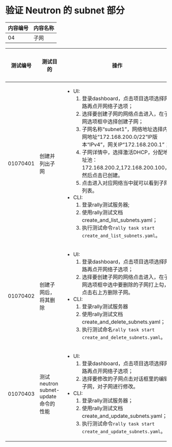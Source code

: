 # 验证 Neutron 的 subnet 部分

|内容编号|内容名称|
|--------|--------|
|04|子网|


|测试编号|测试目的|操作|预期结果|实际结果|备注|Rally/Tempest/None|
|--------|--------|----|--------|--------|----|------------------|
|01070401|创建并列出子网|<ul><li>UI:<ol><li>登录dashboard，点击项目选项选择网路再点开网络子选项；</li><li>选择要创建子网的网络点击进入，在子网选项框中选择创建子网；</li><li>子网名称“subnet1”，网络地址选择内网地址“172.168.200.0/22”IP版本“IPv4”，网关IP“172.168.200.1”；</li><li>子网详情中，选择激活DHCP，分配地址池：172.168.200.2,172.168.200.100，然后点击已创建。</li><li>点击进入对应网络当中就可以看到子网列表。</li></ol></li><li>CLI:<ol><li>登录rally测试服务器;</li><li>使用rally测试文档create_and_list_subnets.yaml；</li><li>执行测试命令```rally task start create_and_list_subnets.yaml```。</li></ol></li></ul>|<ul><li>UI:<ul><li>能够成功创建子网并能够在网络下看到子网列表。</li></ul></li><li>CLI:<ul><li>rally测试成功</li></ul></li></ul>|||Rally:</br>create_and_list_subnets.yaml|
|01070402|创建子网后，将其删除|<ul><li>UI:<ol><li>登录dashboard，点击项目选项选择网路再点开网络子选项；</li><li>选择要创建子网的网络点击进入，在子网选项框中选中要删除的子网打上勾，点击右上方删除子网。</li></ol></li><li>CLI:<ol><li>登录rally测试服务器</li><li>使用rally测试文档create_and_delete_subnets.yaml；</li><li>执行测试命名```rally task start create_and_delete_subnets.yaml```。</li></ol></li></ul>|</li><li>UI:<ul><li>能够成功删除子网</li></ul></li><li>CLI:<ul><li>rally 测试成功</li></ul></li></ul>|||Rally:</br>create_and_delete_subnets.yaml|
|01070403|测试 neutron subnet-update 命令的性能|<ul><li>UI:<ol><li>登录dashboard，点击项目选项选择网路再点开网络子选项；</li><li>选择要修改的子网点击对话框里的编辑子网，对子网进行修改。</li></ol></li><li>CLI:<ol><li>登录rally测试服务器；</li><li>使用rally测试文档create_and_update_subnets.yaml；</li><li>执行测试命令```rally task start create_and_update_subnets.yaml```。</li></ol></li></ul>|<ul><li>UI:<ul><li>能够成功的编辑修改子网。</li></ul></li><li>CLI:<ul><li>rally测试成功</li></ul></li></ul>||创建子网后，修改子网|Rally:</br>create_and_update_subnets.yaml|
